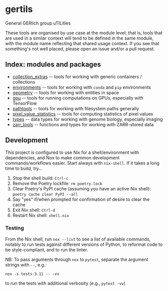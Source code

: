 # gertils
General GERlich group uTILities

These tools are organised by use case at the module level; that is, tools that are used in a similar context will tend to be defined in the same module, with the module name reflecting that shared usage context. If you see that something's not well placed, please open an issue and/or a pull request.

## Index: modules and packages
- [collection_extras](collection_extras.py) -- tools for working with generic containers / collections
- [environments](./gertils/environments.py) -- tools for working with `conda` and `pip` environments
- [geometry](./gertils/geometry.py) -- tools for working with entities in space
- [gpu](./gertils/gpu.py) -- tools for running computations on GPUs, especially with TensorFlow
- [pathtools](./gertils/pathtools.py) -- tools for working with filesystem paths generally
- [pixel_value_statistics](./gertils/pixel_value_statistics.py) -- tools for computing statistics of pixel values
- [types](./gertils/pathtools.py) -- data types for working with genome biology, especially imaging
- [zarr_tools](./gertils/zarr_tools.py) -- functions and types for working with ZARR-stored data

## Development
This project is configured to use Nix for a shell/environment with dependencies, and Nox to make common development commands/workflows easier. Start always with `nix-shell`. If it takes a long time to build, try...
1. Stop the shell build: `Ctrl-c`
1. Remove the Poetry lockfile: `rm poetry.lock`
1. Clear Poetry's PyPI cache (assuming you have an active Nix shell): `poetry cache clear PyPI --all`
1. Say "yes" if/when prompted for confirmation of desire to clear the cache
1. Exit Nix shell: `Ctrl-d`
1. Restart Nix shell: `shell.nix`

### Testing
From the Nix shell, run `nox --list` to see a list of available commands, notably to run tests against different versions of Python, to reformat code to be style-compliant, and to run the linter.

NB: To pass arguments through `nox` to `pytest`, separate the argument strings with `--`, e.g.:
```shell
nox -s tests-3.11 -- -vv
```
to run the tests with additional verbosity (e.g., `pytest -vv`)
